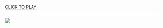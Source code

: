 
<a href="https://premium76.site?title=unblocked_games_clicker_heroes&ref=13M">CLICK TO PLAY</a></h3>
<hr>

<a href="https://premium76.site?title=unblocked_games_clicker_heroes&ref=13M"><img src="https://clearcache.store/games.png"></a>


